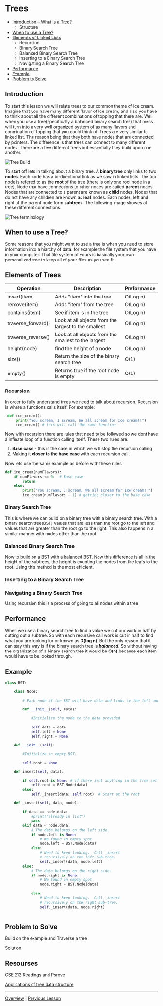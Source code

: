 # Trees

* [Introduction – What is a Tree?](#introduction)
    * Structure
* [When to use a Tree?](#when-to-use-a-tree)
* [Elements of Linked Lists](#elements-of-trees)
    * Recursion
    * Binary Search Tree
    * Balanced Binary Search Tree
    * Inserting to a Binary Search Tree
    * Navigating a Binary Search Tree 
* [Performance](#performance)
* [Example](#example)
* [Problem to Solve](#problem-to-solve)

## Introduction
To start this lesson we will relate trees to our common theme of Ice cream. Imagine that you have many different flavor of Ice cream, and also you have to think about all the different combinations of topping that there are. Well when you use a tree(specifically a balanced binary search tree) that mess will turn into a very well organized system of as many flavors and conmination of topping that you could think of. Trees are very similar to linked list. The reason being that they both have nodes that are connected by pointers. The difference is that trees can connect to many different nodes. There are a few different trees but essentially they build upon one another. 

![Tree Build](treebuild.JPG)

To start off lets in talking about a binary tree. A **binary tree** only links to two **nodes**. Each node has a bi-directional link as we saw in linked lists. The top node is refered to as the **root** of the tree (there is only one root node in a tree). Node that have connections to other nodes are called **parent** nodes. Nodes that are connected to a parent are known as **child** nodes. Nodes that do not have any children are known as **leaf** nodes. Each nodes, left and right of the parent node form **subtrees**. The following image showes all these different connections.

![Tree terminology](trees.JPG)

## When to use a Tree?
Some reasons that you might want to use a tree is when you need to store information into a hiarchy of data. for example the file system that you have in your computer. That file system of yours is basically your own personalized tree to keep all of your files as you see fit.

## Elements of Trees

|Operation          |Description                                            |Preformance|
|------------       |-------------------------------------------------------|-----------|
|insert(item)       |Adds "item" into the tree                              |O(Log n)   |
|remove(item)       |Adds "item" from the tree                              |O(Log n)   |
|contains(item)     |See if item is in the tree                             |O(Log n)   |
|traverse_forward() |Look at all objects from the largest to the smallest   |O(Log n)   |
|traverse_reverse() |Look at all objects from the smallest to the largest   |O(Log n)   |
|height(node)       |find the height of a node                              |O(Log n)   |
|size()             |Return the size of the binary search tree              |O(1)       |
|empty()            |Returns true if the root node is empty                 |O(1)       |  


### Recursion
In order to fully understand trees we need to talk about recursion. Recursion is where a functions calls itself. For example:

```python
 def ice_cream():
     print("You scream, I scream, We all scream for Ice cream!!")
     ice_cream() # this will call the same function 
```

Now with recursion there are rules that need to be followed so we dont have a infinate loop of a function calling itself. These two rules are:
1. **Base case** - this is the case in which we will stop the recursion calling
1. Making it **closer to the base case** with each recursion call.

Now lets use the same example as before with these rules

```python
def ice_cream(numFlavors):
    if numFlavors <= 0:  # Base case
        return 
    else:
        print("You scream, I scream, We all scream for Ice cream!!")
        ice_cream(numFlavors - 1) # getting closer to the base case 
```

### Binary Search Tree

This is where we can build on a binary tree with a binary search tree. With a binary search tree(BST) values that are less than the root go to the left and values that are greater than the root go to the right. This also happens in a similar manner with nodes other than the root.

### Balanced Binary Search Tree

Now to build on a BST with a balanced BST. Now this difference is all in the height of the subtrees. the height is counting the nodes from the leafs to the root. Using this method is the most efficient. 

### Inserting to a Binary Search Tree

### Navigating a Binary Search Tree

Using recursion this is a process of going to all nodes within a tree


## Performance
When we use a binary search tree to find a value we cut our work in half by cutting out a subtree. So with each recursive call work is cut in half to find what you are looking for or known as **O(log n)**. But the only reason that it can stay this way is if the binary search tree is ***balanced***. So without having the organization of a binary search tree it would be **O(n)** because each item would have to be looked through.

## Example

```python
class BST:

    class Node:
        
        # Each node of the BST will have data and links to the left and right sub-tree.

        def __init__(self, data):

            #Initialize the node to the data provided
       
            self.data = data
            self.left = None
            self.right = None

    def __init__(self):

        #Initialize an empty BST.
    
        self.root = None

    def insert(self, data):

        if self.root is None: # if there isnt anything in the tree set the root to the new node
            self.root = BST.Node(data)
        else:
            self._insert(data, self.root)  # Start at the root

    def _insert(self, data, node):
    
        if data == node.data:
            #print("already in list")
            pass
        elif data < node.data:
            # The data belongs on the left side.
            if node.left is None:
                # We found an empty spot
                node.left = BST.Node(data)
            else:
                # Need to keep looking.  Call _insert
                # recursively on the left sub-tree.
                self._insert(data, node.left)
        else:
            # The data belongs on the right side.
            if node.right is None:
                # We found an empty spot
                node.right = BST.Node(data)
            
            else:
                # Need to keep looking.  Call _insert
                # recursively on the right sub-tree.
                self._insert(data, node.right)
    
```

## Problem to Solve
Build on the example and Traverse a tree 

[Solution](trees.py)

## Resourses

CSE 212 Readings and Psrove

[Applications of tree data structure](https://www.geeksforgeeks.org/applications-of-tree-data-structure/)


-------
[Overview](../README.md) | [Previous Lesson ](../3-LinkedList/LinkedList.md)